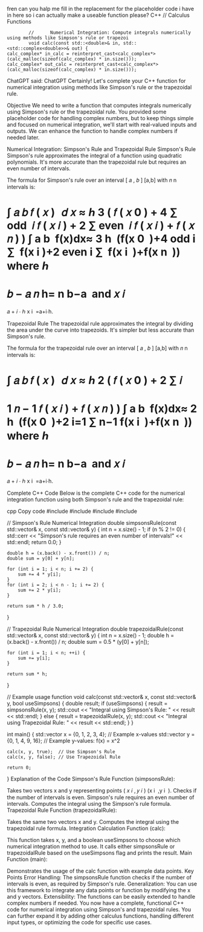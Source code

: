 fren can you halp me fill in the replacement for the placeholder code i have in here so i can actually make a useable function please?
C++
    //  Calculus Functions

            //      Numerical Integration: Compute integrals numerically using methods like Simpson's rule or trapezoi
            void calc(const std::<double>& in, std::<std::complex<double>>& out) {
    calc_complex* in_calc = reinterpret_cast<calc_complex*>(calc_malloc(sizeof(calc_complex) * in.size()));
    calc_complex* out_calc = reinterpret_cast<calc_complex*>(calc_malloc(sizeof(calc_complex) * in.size()));
    
ChatGPT said:
ChatGPT
Certainly! Let's complete your C++ function for numerical integration using methods like Simpson's rule or the trapezoidal rule.

Objective
We need to write a function that computes integrals numerically using Simpson's rule or the trapezoidal rule. You provided some placeholder code for handling complex numbers, but to keep things simple and focused on numerical integration, we'll start with real-valued inputs and outputs. We can enhance the function to handle complex numbers if needed later.

Numerical Integration: Simpson's Rule and Trapezoidal Rule
Simpson's Rule
Simpson's rule approximates the integral of a function using quadratic polynomials. It's more accurate than the trapezoidal rule but requires an even number of intervals.

The formula for Simpson's rule over an interval 
[
𝑎
,
𝑏
]
[a,b] with 
𝑛
n intervals is:

∫
𝑎
𝑏
𝑓
(
𝑥
)
 
𝑑
𝑥
≈
ℎ
3
(
𝑓
(
𝑥
0
)
+
4
∑
odd 
𝑖
𝑓
(
𝑥
𝑖
)
+
2
∑
even 
𝑖
𝑓
(
𝑥
𝑖
)
+
𝑓
(
𝑥
𝑛
)
)
∫ 
a
b
​
 f(x)dx≈ 
3
h
​
 (f(x 
0
​
 )+4 
odd i
∑
​
 f(x 
i
​
 )+2 
even i
∑
​
 f(x 
i
​
 )+f(x 
n
​
 ))
where 
ℎ
=
𝑏
−
𝑎
𝑛
h= 
n
b−a
​
  and 
𝑥
𝑖
=
𝑎
+
𝑖
⋅
ℎ
x 
i
​
 =a+i⋅h.

Trapezoidal Rule
The trapezoidal rule approximates the integral by dividing the area under the curve into trapezoids. It's simpler but less accurate than Simpson's rule.

The formula for the trapezoidal rule over an interval 
[
𝑎
,
𝑏
]
[a,b] with 
𝑛
n intervals is:

∫
𝑎
𝑏
𝑓
(
𝑥
)
 
𝑑
𝑥
≈
ℎ
2
(
𝑓
(
𝑥
0
)
+
2
∑
𝑖
=
1
𝑛
−
1
𝑓
(
𝑥
𝑖
)
+
𝑓
(
𝑥
𝑛
)
)
∫ 
a
b
​
 f(x)dx≈ 
2
h
​
 (f(x 
0
​
 )+2 
i=1
∑
n−1
​
 f(x 
i
​
 )+f(x 
n
​
 ))
where 
ℎ
=
𝑏
−
𝑎
𝑛
h= 
n
b−a
​
  and 
𝑥
𝑖
=
𝑎
+
𝑖
⋅
ℎ
x 
i
​
 =a+i⋅h.

Complete C++ Code
Below is the complete C++ code for the numerical integration function using both Simpson's rule and the trapezoidal rule:

cpp
Copy code
#include <iostream>
#include <vector>
#include <complex>
#include <functional>

// Simpson's Rule Numerical Integration
double simpsonsRule(const std::vector<double>& x, const std::vector<double>& y) {
    int n = x.size() - 1;
    if (n % 2 != 0) {
        std::cerr << "Simpson's rule requires an even number of intervals!" << std::endl;
        return 0.0;
    }

    double h = (x.back() - x.front()) / n;
    double sum = y[0] + y[n];

    for (int i = 1; i < n; i += 2) {
        sum += 4 * y[i];
    }
    for (int i = 2; i < n - 1; i += 2) {
        sum += 2 * y[i];
    }

    return sum * h / 3.0;
}

// Trapezoidal Rule Numerical Integration
double trapezoidalRule(const std::vector<double>& x, const std::vector<double>& y) {
    int n = x.size() - 1;
    double h = (x.back() - x.front()) / n;
    double sum = 0.5 * (y[0] + y[n]);

    for (int i = 1; i < n; ++i) {
        sum += y[i];
    }

    return sum * h;
}

// Example usage function
void calc(const std::vector<double>& x, const std::vector<double>& y, bool useSimpsons) {
    double result;
    if (useSimpsons) {
        result = simpsonsRule(x, y);
        std::cout << "Integral using Simpson's Rule: " << result << std::endl;
    } else {
        result = trapezoidalRule(x, y);
        std::cout << "Integral using Trapezoidal Rule: " << result << std::endl;
    }
}

int main() {
    std::vector<double> x = {0, 1, 2, 3, 4}; // Example x-values
    std::vector<double> y = {0, 1, 4, 9, 16}; // Example y-values: f(x) = x^2

    calc(x, y, true);  // Use Simpson's Rule
    calc(x, y, false); // Use Trapezoidal Rule

    return 0;
}
Explanation of the Code
Simpson's Rule Function (simpsonsRule):

Takes two vectors x and y representing points 
(
𝑥
𝑖
,
𝑦
𝑖
)
(x 
i
​
 ,y 
i
​
 ).
Checks if the number of intervals is even. Simpson's rule requires an even number of intervals.
Computes the integral using the Simpson's rule formula.
Trapezoidal Rule Function (trapezoidalRule):

Takes the same two vectors x and y.
Computes the integral using the trapezoidal rule formula.
Integration Calculation Function (calc):

This function takes x, y, and a boolean useSimpsons to choose which numerical integration method to use.
It calls either simpsonsRule or trapezoidalRule based on the useSimpsons flag and prints the result.
Main Function (main):

Demonstrates the usage of the calc function with example data points.
Key Points
Error Handling: The simpsonsRule function checks if the number of intervals is even, as required by Simpson's rule.
Generalization: You can use this framework to integrate any data points or function by modifying the x and y vectors.
Extensibility: The functions can be easily extended to handle complex numbers if needed.
You now have a complete, functional C++ code for numerical integration using Simpson's and trapezoidal rules. You can further expand it by adding other calculus functions, handling different input types, or optimizing the code for specific use cases.







